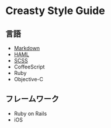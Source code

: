 
Creasty Style Guide
===================

言語
----

- [Markdown](languages/markdown.md)
- [HAML](languages/haml.md)
- [SCSS](languages/scss.md)
- CoffeeScript
- Ruby
- Objective-C


フレームワーク
--------------

- Ruby on Rails
- iOS


